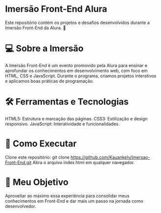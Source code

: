 # Imersão Front-End Alura
Este repositório contém os projetos e desafios desenvolvidos durante a Imersão Front-End da Alura. 🚀

# 💻 Sobre a Imersão
A Imersão Front-End é um evento promovido pela Alura para ensinar e aprofundar os conhecimentos em desenvolvimento web, com foco em HTML, CSS e JavaScript. Durante o programa, criamos projetos interativos e aplicamos boas práticas de programação.

# 🛠️ Ferramentas e Tecnologias
HTML5: Estrutura e marcação das páginas.
CSS3: Estilização e design responsivo.
JavaScript: Interatividade e funcionalidades.

# 🚀 Como Executar
Clone este repositório:
git clone https://github.com/Kauankelv/Imersao-Front-End.git
Abra o arquivo index.html em qualquer navegador.
# 🌟 Meu Objetivo
Aproveitar ao máximo essa experiência para consolidar meus conhecimentos em Front-End e dar mais um passo na jornada como desenvolvedor.
